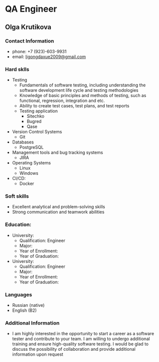 # QA Engineer
## Olga Krutikova
### Contact Information 
- phone: +7 (923)-603-9931
- email: ligongdaxue2009@gmail.com
### Hard sklls
- Testing
	- Fundamentals of software testing, including understanding the software development life cycle and testing methodologies
	- Knowledge of basic principles and methods of testing, such as functional, regression, integration and etc.
	- Ability to create test cases, test plans, and test reports
	- Testing application
		- Sitechko
		- Bugred
		- Qase
- Version Control Systems
	- Git
- Databases
	- PostgreSQL
- Management tools and bug tracking systems
	- JIRA
- Operating Systems
	- Linux
	- Windows
- CI/CD: 
	- Docker
### Soft skills
- Excellent analytical and problem-solving skills
- Strong communication and teamwork abilities

### Education:
- University: 
	- Qualification: Engineer
	- Major:
	- Year of Enrollment:
	- Year of Graduation:
- University:
	- Qualification: Engineer
	- Major:
	- Year of Enrollment:
	- Year of Graduation:	
### Languages
- Russian (native)
- English (B2)
### Additional Information
- I am highly interested in the opportunity to start a career as a software tester and contribute to your team. I am willing to undergo additional training and ensure high-quality software testing. I would be glad to discuss the possibility of collaboration and provide additional information upon request